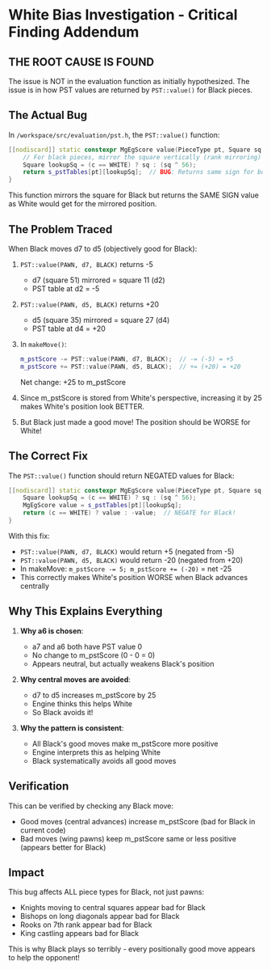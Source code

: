 # White Bias Investigation - Critical Finding Addendum

## THE ROOT CAUSE IS FOUND

The issue is NOT in the evaluation function as initially hypothesized. The issue is in how PST values are returned by `PST::value()` for Black pieces.

## The Actual Bug

In `/workspace/src/evaluation/pst.h`, the `PST::value()` function:

```cpp
[[nodiscard]] static constexpr MgEgScore value(PieceType pt, Square sq, Color c) noexcept {
    // For black pieces, mirror the square vertically (rank mirroring)
    Square lookupSq = (c == WHITE) ? sq : (sq ^ 56);
    return s_pstTables[pt][lookupSq];  // BUG: Returns same sign for both colors!
}
```

This function mirrors the square for Black but returns the SAME SIGN value as White would get for the mirrored position.

## The Problem Traced

When Black moves d7 to d5 (objectively good for Black):

1. `PST::value(PAWN, d7, BLACK)` returns -5
   - d7 (square 51) mirrored = square 11 (d2)
   - PST table at d2 = -5
   
2. `PST::value(PAWN, d5, BLACK)` returns +20
   - d5 (square 35) mirrored = square 27 (d4)
   - PST table at d4 = +20

3. In `makeMove()`:
   ```cpp
   m_pstScore -= PST::value(PAWN, d7, BLACK);  // -= (-5) = +5
   m_pstScore += PST::value(PAWN, d5, BLACK);  // += (+20) = +20
   ```
   Net change: +25 to m_pstScore

4. Since m_pstScore is stored from White's perspective, increasing it by 25 makes White's position look BETTER.

5. But Black just made a good move! The position should be WORSE for White!

## The Correct Fix

The `PST::value()` function should return NEGATED values for Black:

```cpp
[[nodiscard]] static constexpr MgEgScore value(PieceType pt, Square sq, Color c) noexcept {
    Square lookupSq = (c == WHITE) ? sq : (sq ^ 56);
    MgEgScore value = s_pstTables[pt][lookupSq];
    return (c == WHITE) ? value : -value;  // NEGATE for Black!
}
```

With this fix:
- `PST::value(PAWN, d7, BLACK)` would return +5 (negated from -5)
- `PST::value(PAWN, d5, BLACK)` would return -20 (negated from +20)
- In makeMove: `m_pstScore -= 5; m_pstScore += (-20)` = net -25
- This correctly makes White's position WORSE when Black advances centrally

## Why This Explains Everything

1. **Why a6 is chosen**: 
   - a7 and a6 both have PST value 0
   - No change to m_pstScore (0 - 0 = 0)
   - Appears neutral, but actually weakens Black's position

2. **Why central moves are avoided**:
   - d7 to d5 increases m_pstScore by 25
   - Engine thinks this helps White
   - So Black avoids it!

3. **Why the pattern is consistent**:
   - All Black's good moves make m_pstScore more positive
   - Engine interprets this as helping White
   - Black systematically avoids all good moves

## Verification

This can be verified by checking any Black move:
- Good moves (central advances) increase m_pstScore (bad for Black in current code)
- Bad moves (wing pawns) keep m_pstScore same or less positive (appears better for Black)

## Impact

This bug affects ALL piece types for Black, not just pawns:
- Knights moving to central squares appear bad for Black
- Bishops on long diagonals appear bad for Black  
- Rooks on 7th rank appear bad for Black
- King castling appears bad for Black

This is why Black plays so terribly - every positionally good move appears to help the opponent!